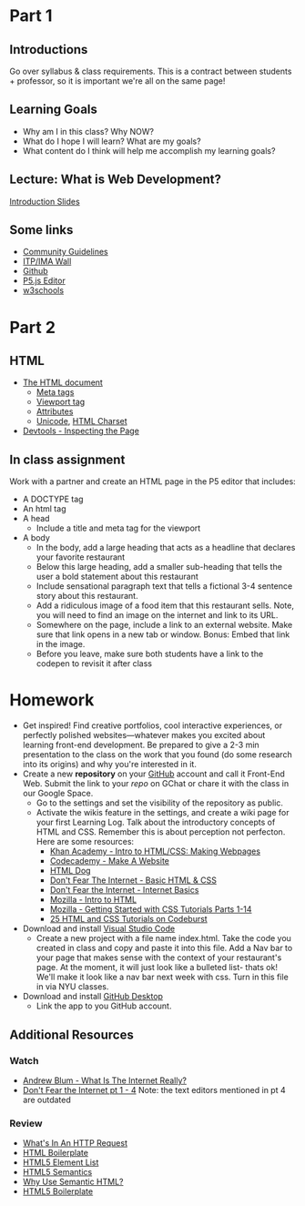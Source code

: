 # Part 1

## Introductions

Go over syllabus & class requirements. This is a contract between students + professor, so it is important we're all on the same page!

## Learning Goals

* Why am I in this class? Why NOW?
* What do I hope I will learn? What are my goals?
* What content do I think will help me accomplish my learning goals?

## Lecture: What is Web Development?

[Introduction Slides](https://docs.google.com/presentation/d/1TopvU9msiomXmC6m0DDSg0Oy3W669TZjBBCZ2wAnv7o/edit?usp=sharing)

## Some links

* [Community Guidelines](https://community.itp.io/community_statement)
* [ITP/IMA Wall](https://itp.nyu.edu/people/wall/)
* [Github](https://github.com/)
* [P5.js Editor](https://editor.p5js.org/)
* [w3schools](https://www.w3schools.com/)

# Part 2

## HTML

* [The HTML document](https://www.w3schools.com/tags/tag_doctype.asp)
  * [Meta tags](https://www.w3schools.com/tags/tag_meta.asp)
  * [Viewport tag](https://www.w3schools.com/css/css_rwd_viewport.asp)
  * [Attributes](https://www.geeksforgeeks.org/html-attributes/)
  * [Unicode](https://home.unicode.org/basic-info/overview/), [HTML Charset](https://www.w3schools.com/html/html_charset.asp)
* [Devtools - Inspecting the Page](https://developers.google.com/web/tools/chrome-devtools/dom/)

## In class assignment

Work with a partner and create an HTML page in the P5 editor that includes:

* A DOCTYPE tag
* An html tag
* A head
  * Include a title and meta tag for the viewport
* A body
  * In the body, add a large heading that acts as a headline that declares your favorite restaurant
  * Below this large heading, add a smaller sub-heading that tells the user a bold statement about this restaurant
  * Include sensational paragraph text that tells a fictional 3-4 sentence story about this restaurant.
  * Add a ridiculous image of a food item that this restaurant sells. Note, you will need to find an image on the internet and link to its URL.
  * Somewhere on the page, include a link to an external website. Make sure that link opens in a new tab or window. Bonus: Embed that link in the image.
  * Before you leave, make sure both students have a link to the codepen to revisit it after class

# Homework

* Get inspired! Find creative portfolios, cool interactive experiences, or perfectly polished websites—whatever makes you excited about learning front-end development. Be prepared to give a 2-3 min presentation to the class on the work that you found (do some research into its origins) and why you're interested in it.
* Create a new **repository** on your [GitHub](https://github.com/) account and call it Front-End Web. Submit the link to your *repo* on GChat or chare it with the class in our Google Space.
  * Go to the settings and set the visibility of the repository as public.
  * Activate the wikis feature in the settings, and create a wiki page for your first Learning Log. Talk about the introductory concepts of HTML and CSS. Remember this is about perception not perfecton. Here are some resources:
    * [Khan Academy - Intro to HTML/CSS: Making Webpages](https://www.khanacademy.org/computing/computer-programming/html-css)
    * [Codecademy - Make A Website](https://www.codecademy.com/learn/make-a-website)
    * [HTML Dog](https://htmldog.com/)
    * [Don't Fear The Internet - Basic HTML & CSS](http://www.dontfeartheinternet.com/02-html/)
    * [Don't Fear the Internet - Internet Basics](http://www.dontfeartheinternet.com/01-not-tubes/)
    * [Mozilla - Intro to HTML](https://developer.mozilla.org/en-US/docs/Web/Guide/HTML/Introduction)
    * [Mozilla - Getting Started with CSS Tutorials Parts 1-14](https://developer.mozilla.org/en-US/docs/Web/Guide/CSS/Getting_started)
    * [25 HTML and CSS Tutorials on Codeburst](https://codeburst.io/25-html-css-tutorials-6a864f387185)
* Download and install [Visual Studio Code](https://code.visualstudio.com/)
  * Create a new project with a file name index.html. Take the code you created in class and copy and paste it into this file. Add a Nav bar to your page that makes sense with the context of your restaurant's page. At the moment, it will just look like a bulleted list- thats ok! We'll make it look like a nav bar next week with css. Turn in this file in via NYU classes.
* Download and install [GitHub Desktop](https://desktop.github.com/download/)
  * Link the app to you GitHub account.

## Additional Resources

### Watch
* [Andrew Blum - What Is The Internet Really?](https://www.ted.com/talks/andrew_blum_what_is_the_internet_really)
* [Don't Fear the Internet pt 1 - 4](http://www.dontfeartheinternet.com/) Note: the text editors mentioned in pt 4 are outdated

### Review
* [What's In An HTTP Request](http://rve.org.uk/dumprequest)
* [HTML Boilerplate](https://github.com/callihiggins/IMA-FE/tree/master/02_jan30_day2/HTML_Boilerplate)
* [HTML5 Element List](https://developer.mozilla.org/en-US/docs/Web/Guide/HTML/HTML5/HTML5_element_list)
* [HTML5 Semantics](http://diveintohtml5.info/semantics.html)
* [Why Use Semantic HTML?](https://css-tricks.com/why-how-and-when-to-use-semantic-html-and-aria/)
* [HTML5 Boilerplate](http://html5boilerplate.com/)
